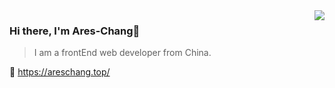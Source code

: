 <a href='https://github.com/Ares-Chang' target="_blank">
  <img align="right" src="https://github-readme-stats.vercel.app/api?username=Ares-Chang&show_icons=true&icon_color=805AD5&text_color=718096&bg_color=ffffff&hide_title=true&count_private=true" />
</a>

### Hi there, I'm Ares-Chang👋
> I am a frontEnd web developer from China.

🔗 https://areschang.top/
